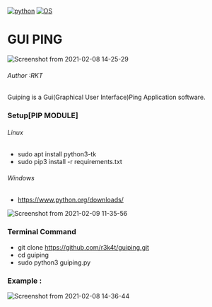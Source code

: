 
[![python](https://img.shields.io/badge/python-3.9-purple.svg)](https://www.python.org/downloads/release/python-390/)
[![OS](https://img.shields.io/badge/Tested%20On-Linux%20%7C%20Windows-purple.svg)](https://en.wikipedia.org/wiki/Linux)

# GUI PING 


![Screenshot from 2021-02-08 14-25-29](https://user-images.githubusercontent.com/69615463/107200807-5c020280-6a22-11eb-9c12-bdd30f5479c6.png)


<h6>Author :RKT</h6>

Guiping is a Gui(Graphical User Interface)Ping Application software.

### Setup[PIP MODULE] ###

<h6>Linux</h6>

+ sudo apt install python3-tk
+ sudo pip3 install -r requirements.txt

<h6>Windows</h6>

+ https://www.python.org/downloads/

![Screenshot from 2021-02-09 11-35-56](https://user-images.githubusercontent.com/69615463/107323616-c70a1280-6ad0-11eb-8faa-826467e7e535.png)



### Terminal Command ###

+ git clone https://github.com/r3k4t/guiping.git
+ cd guiping
+ sudo python3 guiping.py

### Example : ###

![Screenshot from 2021-02-08 14-36-44](https://user-images.githubusercontent.com/69615463/107200914-8784ed00-6a22-11eb-93de-37b3ba6c3341.png)






